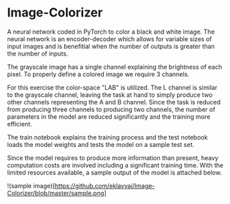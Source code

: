 # Image-Colorizer

A neural network coded in PyTorch to color a black and white image. The neural network is an encoder-decoder which allows for variable sizes of input images and is benefitial when the number of outputs is greater than the number of inputs. 

The grayscale image has a single channel explaining the brightness of each pixel. To properly define a colored image we require 3 channels. 

For this exercise the color-space "LAB" is utilized. The L channel is similar to the grayscale channel, leaving the task at hand to simply produce two other channels representing the A and B channel. Since the task is reduced from producing three channels to producing two channels, the number of parameters in the model are reduced significantly and the training more efficient. 

The train notebook explains the training process and the test notebook loads the model weights and tests the model on a sample test set. 

Since the model requires to produce more information than present, heavy computation costs are involved including a significant training time. With the limited resources available, a sample output of the model is attached below. 

!(sample image)[https://github.com/eklavyaj/Image-Colorizer/blob/master/sample.png]

